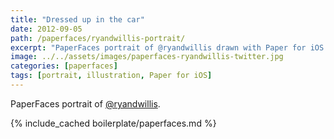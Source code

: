 ```yaml
---
title: "Dressed up in the car"
date: 2012-09-05
path: /paperfaces/ryandwillis-portrait/
excerpt: "PaperFaces portrait of @ryandwillis drawn with Paper for iOS on an iPad."
image: ../../assets/images/paperfaces-ryandwillis-twitter.jpg
categories: [paperfaces]
tags: [portrait, illustration, Paper for iOS]
---
```


PaperFaces portrait of [@ryandwillis](https://twitter.com/ryandwillis).

{% include_cached boilerplate/paperfaces.md %}
